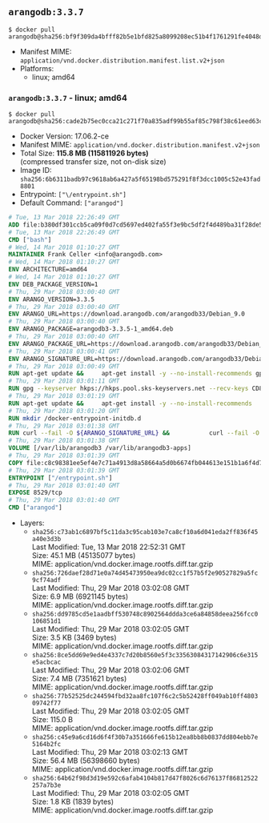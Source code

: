 ## `arangodb:3.3.7`

```console
$ docker pull arangodb@sha256:bf9f309da4bfff82b5e1bfd825a8099208ec51b4f1761291fe4048df58836fe1
```

-	Manifest MIME: `application/vnd.docker.distribution.manifest.list.v2+json`
-	Platforms:
	-	linux; amd64

### `arangodb:3.3.7` - linux; amd64

```console
$ docker pull arangodb@sha256:cade2b75ec0cca21c271f70a835adf99b55af85c798f38c61eed63c722558322
```

-	Docker Version: 17.06.2-ce
-	Manifest MIME: `application/vnd.docker.distribution.manifest.v2+json`
-	Total Size: **115.8 MB (115811926 bytes)**  
	(compressed transfer size, not on-disk size)
-	Image ID: `sha256:6b6311badb97c9618ab6a427a5f65198bd575291f8f3dcc1005c52e43fad8801`
-	Entrypoint: `["\/entrypoint.sh"]`
-	Default Command: `["arangod"]`

```dockerfile
# Tue, 13 Mar 2018 22:26:49 GMT
ADD file:b380df301ccb5ca09f0d7cd5697ed402fa55f3e9bc5df2f4d489ba31f28de58a in / 
# Tue, 13 Mar 2018 22:26:49 GMT
CMD ["bash"]
# Wed, 14 Mar 2018 01:10:27 GMT
MAINTAINER Frank Celler <info@arangodb.com>
# Wed, 14 Mar 2018 01:10:27 GMT
ENV ARCHITECTURE=amd64
# Wed, 14 Mar 2018 01:10:27 GMT
ENV DEB_PACKAGE_VERSION=1
# Thu, 29 Mar 2018 03:00:40 GMT
ENV ARANGO_VERSION=3.3.5
# Thu, 29 Mar 2018 03:00:40 GMT
ENV ARANGO_URL=https://download.arangodb.com/arangodb33/Debian_9.0
# Thu, 29 Mar 2018 03:00:40 GMT
ENV ARANGO_PACKAGE=arangodb3-3.3.5-1_amd64.deb
# Thu, 29 Mar 2018 03:00:40 GMT
ENV ARANGO_PACKAGE_URL=https://download.arangodb.com/arangodb33/Debian_9.0/amd64/arangodb3-3.3.5-1_amd64.deb
# Thu, 29 Mar 2018 03:00:41 GMT
ENV ARANGO_SIGNATURE_URL=https://download.arangodb.com/arangodb33/Debian_9.0/amd64/arangodb3-3.3.5-1_amd64.deb.asc
# Thu, 29 Mar 2018 03:00:49 GMT
RUN apt-get update &&     apt-get install -y --no-install-recommends gpg dirmngr     &&     rm -rf /var/lib/apt/lists/*
# Thu, 29 Mar 2018 03:01:11 GMT
RUN gpg --keyserver hkps://hkps.pool.sks-keyservers.net --recv-keys CD8CB0F1E0AD5B52E93F41E7EA93F5E56E751E9B
# Thu, 29 Mar 2018 03:01:19 GMT
RUN apt-get update &&     apt-get install -y --no-install-recommends         libjemalloc1         ca-certificates         pwgen         curl     &&     rm -rf /var/lib/apt/lists/*
# Thu, 29 Mar 2018 03:01:20 GMT
RUN mkdir /docker-entrypoint-initdb.d
# Thu, 29 Mar 2018 03:01:38 GMT
RUN curl --fail -O ${ARANGO_SIGNATURE_URL} &&           curl --fail -O ${ARANGO_PACKAGE_URL} &&             gpg --verify ${ARANGO_PACKAGE}.asc &&     (echo arangodb3 arangodb3/password password test | debconf-set-selections) &&     (echo arangodb3 arangodb3/password_again password test | debconf-set-selections) &&     DEBIAN_FRONTEND="noninteractive" dpkg -i ${ARANGO_PACKAGE} &&     rm -rf /var/lib/arangodb3/* &&     sed -ri         -e 's!127\.0\.0\.1!0.0.0.0!g'         -e 's!^(file\s*=).*!\1 -!'         -e 's!^#\s*uid\s*=.*!uid = arangodb!'         -e 's!^#\s*gid\s*=.*!gid = arangodb!'         /etc/arangodb3/arangod.conf     &&     rm -f ${ARANGO_PACKAGE}*
# Thu, 29 Mar 2018 03:01:38 GMT
VOLUME [/var/lib/arangodb3 /var/lib/arangodb3-apps]
# Thu, 29 Mar 2018 03:01:39 GMT
COPY file:c8c98381ee5ef4e7c71a4913d8a58664a5d0b6674fb044613e151b1a6f4d73ac in /entrypoint.sh 
# Thu, 29 Mar 2018 03:01:39 GMT
ENTRYPOINT ["/entrypoint.sh"]
# Thu, 29 Mar 2018 03:01:40 GMT
EXPOSE 8529/tcp
# Thu, 29 Mar 2018 03:01:40 GMT
CMD ["arangod"]
```

-	Layers:
	-	`sha256:c73ab1c6897bf5c11da3c95cab103e7ca8cf10a6d041eda2ff836f45a40e3d3b`  
		Last Modified: Tue, 13 Mar 2018 22:52:31 GMT  
		Size: 45.1 MB (45135077 bytes)  
		MIME: application/vnd.docker.image.rootfs.diff.tar.gzip
	-	`sha256:726daef28d71e0a74d45473950ea9dc02cc1f57b5f2e90527829a5fc9cf74adf`  
		Last Modified: Thu, 29 Mar 2018 03:02:08 GMT  
		Size: 6.9 MB (6921145 bytes)  
		MIME: application/vnd.docker.image.rootfs.diff.tar.gzip
	-	`sha256:dd9785cd5e1aadbff530748c8902564ddda3ce6a84858deea256fcc0106851d1`  
		Last Modified: Thu, 29 Mar 2018 03:02:05 GMT  
		Size: 3.5 KB (3469 bytes)  
		MIME: application/vnd.docker.image.rootfs.diff.tar.gzip
	-	`sha256:8ce5dd69e9ed4e4337c7d20b8560e5f3c33563084317142906c6e315e5acbcac`  
		Last Modified: Thu, 29 Mar 2018 03:02:06 GMT  
		Size: 7.4 MB (7351621 bytes)  
		MIME: application/vnd.docker.image.rootfs.diff.tar.gzip
	-	`sha256:77b52525dc244594fbd32aa8fc107f6c2c5b52428ff049ab10ff480309742f77`  
		Last Modified: Thu, 29 Mar 2018 03:02:05 GMT  
		Size: 115.0 B  
		MIME: application/vnd.docker.image.rootfs.diff.tar.gzip
	-	`sha256:c45e9a6cd16d6f4f30b7a351666fe615b12ea8bb8b0837dd804ebb7e5164b2fc`  
		Last Modified: Thu, 29 Mar 2018 03:02:13 GMT  
		Size: 56.4 MB (56398660 bytes)  
		MIME: application/vnd.docker.image.rootfs.diff.tar.gzip
	-	`sha256:64b62f98d3d19e592c6afab4104b817d47f8026c6d76137f86812522257a7b3e`  
		Last Modified: Thu, 29 Mar 2018 03:02:05 GMT  
		Size: 1.8 KB (1839 bytes)  
		MIME: application/vnd.docker.image.rootfs.diff.tar.gzip
